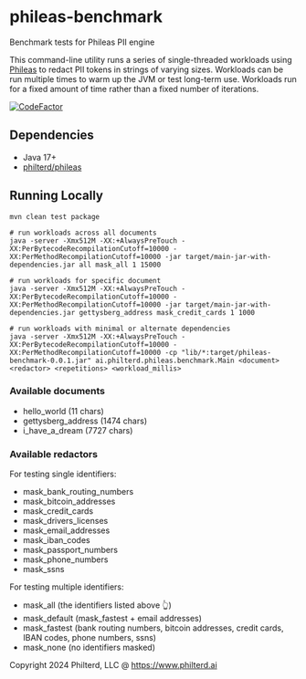 # phileas-benchmark
Benchmark tests for Phileas PII engine

This command-line utility runs a series of single-threaded workloads using [Phileas](https://github.com/philterd/phileas)
to redact PII tokens in strings of varying sizes. Workloads can be run multiple times to warm up the JVM or test long-term use.
Workloads run for a fixed amount of time rather than a fixed number of iterations.

[![CodeFactor](https://www.codefactor.io/repository/github/resurfaceio/phileas-benchmark/badge)](https://www.codefactor.io/repository/github/resurfaceio/phileas-benchmark)

## Dependencies

* Java 17+
* [philterd/phileas](https://github.com/philterd/phileas) 

## Running Locally

```
mvn clean test package

# run workloads across all documents
java -server -Xmx512M -XX:+AlwaysPreTouch -XX:PerBytecodeRecompilationCutoff=10000 -XX:PerMethodRecompilationCutoff=10000 -jar target/main-jar-with-dependencies.jar all mask_all 1 15000

# run workloads for specific document
java -server -Xmx512M -XX:+AlwaysPreTouch -XX:PerBytecodeRecompilationCutoff=10000 -XX:PerMethodRecompilationCutoff=10000 -jar target/main-jar-with-dependencies.jar gettysberg_address mask_credit_cards 1 1000

# run workloads with minimal or alternate dependencies
java -server -Xmx512M -XX:+AlwaysPreTouch -XX:PerBytecodeRecompilationCutoff=10000 -XX:PerMethodRecompilationCutoff=10000 -cp "lib/*:target/phileas-benchmark-0.0.1.jar" ai.philterd.phileas.benchmark.Main <document> <redactor> <repetitions> <workload_millis>
```

### Available documents

* hello_world (11 chars)
* gettysberg_address (1474 chars)
* i_have_a_dream (7727 chars)

### Available redactors

For testing single identifiers:
* mask_bank_routing_numbers
* mask_bitcoin_addresses
* mask_credit_cards
* mask_drivers_licenses
* mask_email_addresses
* mask_iban_codes
* mask_passport_numbers
* mask_phone_numbers
* mask_ssns

For testing multiple identifiers:
* mask_all (the identifiers listed above 👆)
* mask_default (mask_fastest + email addresses)
* mask_fastest (bank routing numbers, bitcoin addresses, credit cards, IBAN codes, phone numbers, ssns)
* mask_none (no identifiers masked)

Copyright 2024 Philterd, LLC @ https://www.philterd.ai